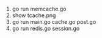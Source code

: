 1. go run memcache.go
2. show tcache.png
3. go run main.go cache.go post.go
4. go run redis.go session.go